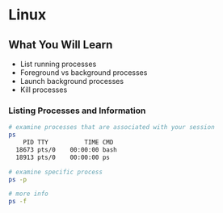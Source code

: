 # Linux

## What You Will Learn
- List running processes
- Foreground vs background processes
- Launch background processes
- Kill processes

### Listing Processes and Information


```bash
# examine processes that are associated with your session
ps
    PID TTY          TIME CMD
  18673 pts/0    00:00:00 bash
  18913 pts/0    00:00:00 ps

# examine specific process
ps -p

# more info 
ps -f
```
